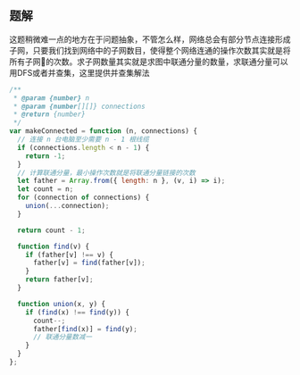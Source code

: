 ## 题解

这题稍微难一点的地方在于问题抽象，不管怎么样，网络总会有部分节点连接形成子网，只要我们找到网络中的子网数目，使得整个网络连通的操作次数其实就是将所有子网🔗的次数。求子网数量其实就是求图中联通分量的数量，求联通分量可以用DFS或者并查集，这里提供并查集解法


```js
/**
 * @param {number} n
 * @param {number[][]} connections
 * @return {number}
 */
var makeConnected = function (n, connections) {
  // 连接 n 台电脑至少需要 n - 1 根线缆
  if (connections.length < n - 1) {
    return -1;
  }
  // 计算联通分量，最小操作次数就是将联通分量链接的次数
  let father = Array.from({ length: n }, (v, i) => i);
  let count = n;
  for (connection of connections) {
    union(...connection);
  }

  return count - 1;

  function find(v) {
    if (father[v] !== v) {
      father[v] = find(father[v]);
    }
    return father[v];
  }

  function union(x, y) {
    if (find(x) !== find(y)) {
      count--;
      father[find(x)] = find(y);
      // 联通分量数减一
    }
  }
};
```
